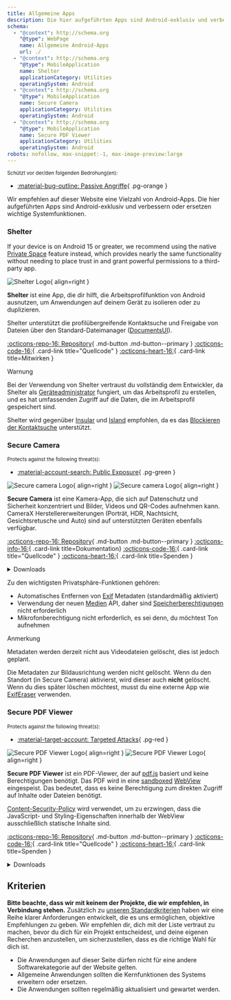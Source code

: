 ```yaml
---
title: Allgemeine Apps
description: Die hier aufgeführten Apps sind Android-exklusiv und verbessern oder ersetzen wichtige Systemfunktionen.
schema:
  - "@context": http://schema.org
    "@type": WebPage
    name: Allgemeine Android-Apps
    url: ./
  - "@context": http://schema.org
    "@type": MobileApplication
    name: Shelter
    applicationCategory: Utilities
    operatingSystem: Android
  - "@context": http://schema.org
    "@type": MobileApplication
    name: Secure Camera
    applicationCategory: Utilities
    operatingSystem: Android
  - "@context": http://schema.org
    "@type": MobileApplication
    name: Secure PDF Viewer
    applicationCategory: Utilities
    operatingSystem: Android
robots: nofollow, max-snippet:-1, max-image-preview:large
---
```


<small>Schützt vor der/den folgenden Bedrohung(en):</small>

- [:material-bug-outline: Passive Angriffe](../basics/common-threats.md#security-and-privacy){ .pg-orange }

Wir empfehlen auf dieser Website eine Vielzahl von Android-Apps. Die hier aufgeführten Apps sind Android-exklusiv und verbessern oder ersetzen wichtige Systemfunktionen.

### Shelter

If your device is on Android 15 or greater, we recommend using the native [Private Space](../os/android-overview.md#private-space) feature instead, which provides nearly the same functionality without needing to place trust in and grant powerful permissions to a third-party app.

<div class="admonition recommendation" markdown>

![Shelter Logo](../assets/img/android/shelter.svg){ align=right }

**Shelter** ist eine App, die dir hilft, die Arbeitsprofilfunktion von Android ausnutzen, um Anwendungen auf deinem Gerät zu isolieren oder zu duplizieren.

Shelter unterstützt die profilübergreifende Kontaktsuche und Freigabe von Dateien über den Standard-Dateimanager ([DocumentsUI](https://source.android.com/devices/architecture/modular-system/documentsui)).

[:octicons-repo-16: Repository](https://gitea.angry.im/PeterCxy/Shelter#shelter){ .md-button .md-button--primary }
[:octicons-code-16:](https://gitea.angry.im/PeterCxy/Shelter){ .card-link title="Quellcode" }
[:octicons-heart-16:](https://patreon.com/PeterCxy){ .card-link title=Mitwirken }

</div>

<div class="admonition warning" markdown>
<p class="admonition-title">Warnung</p>

Bei der Verwendung von Shelter vertraust du vollständig dem Entwickler, da Shelter als [Geräteadministrator](https://developer.android.com/guide/topics/admin/device-admin) fungiert, um das Arbeitsprofil zu erstellen, und es hat umfassenden Zugriff auf die Daten, die im Arbeitsprofil gespeichert sind.

</div>

Shelter wird gegenüber [Insular](https://secure-system.gitlab.io/Insular) und [Island](https://github.com/oasisfeng/island) empfohlen, da es das [Blockieren der Kontaktsuche](https://secure-system.gitlab.io/Insular/faq.html) unterstützt.

### Secure Camera

<small>Protects against the following threat(s):</small>

- [:material-account-search: Public Exposure](../basics/common-threats.md#limiting-public-information){ .pg-green }

<div class="admonition recommendation" markdown>

![Secure camera Logo](../assets/img/android/secure_camera.svg#only-light){ align=right }
![Secure camera Logo](../assets/img/android/secure_camera-dark.svg#only-dark){ align=right }

**Secure Camera** ist eine Kamera-App, die sich auf Datenschutz und Sicherheit konzentriert und Bilder, Videos und QR-Codes aufnehmen kann. CameraX Herstellererweiterungen (Porträt, HDR, Nachtsicht, Gesichtsretusche und Auto) sind auf unterstützten Geräten ebenfalls verfügbar.

[:octicons-repo-16: Repository](https://github.com/GrapheneOS/Camera){ .md-button .md-button--primary }
[:octicons-info-16:](https://grapheneos.org/usage#camera){ .card-link title=Dokumentation}
[:octicons-code-16:](https://github.com/GrapheneOS/Camera){ .card-link title="Quellcode" }
[:octicons-heart-16:](https://grapheneos.org/donate){ .card-link title=Spenden }

<details class="downloads" markdown>
<summary>Downloads</summary>

- [:simple-googleplay: Google Play](https://play.google.com/store/apps/details?id=app.grapheneos.camera.play)
- [:simple-github: GitHub](https://github.com/GrapheneOS/Camera/releases)
- [:material-cube-outline: GrapheneOS App Store](https://github.com/GrapheneOS/Apps/releases)

</details>

</div>

Zu den wichtigsten Privatsphäre-Funktionen gehören:

- Automatisches Entfernen von [Exif](https://de.wikipedia.org/wiki/Exchangeable_Image_File_Format) Metadaten (standardmäßig aktiviert)
- Verwendung der neuen [Medien](https://developer.android.com/training/data-storage/shared/media) API, daher sind [Speicherberechtigungen](https://developer.android.com/training/data-storage) nicht erforderlich
- Mikrofonberechtigung nicht erforderlich, es sei denn, du möchtest Ton aufnehmen

<div class="admonition note" markdown>
<p class="admonition-title">Anmerkung</p>

Metadaten werden derzeit nicht aus Videodateien gelöscht, dies ist jedoch geplant.

Die Metadaten zur Bildausrichtung werden nicht gelöscht. Wenn du den Standort (in Secure Camera) aktivierst, wird dieser auch **nicht** gelöscht. Wenn du dies später löschen möchtest, musst du eine externe App wie [ExifEraser](../data-redaction.md#exiferaser-android) verwenden.

</div>

### Secure PDF Viewer

<small>Protects against the following threat(s):</small>

- [:material-target-account: Targeted Attacks](../basics/common-threats.md#attacks-against-specific-individuals){ .pg-red }

<div class="admonition recommendation" markdown>

![Secure PDF Viewer Logo](../assets/img/android/secure_pdf_viewer.svg#only-light){ align=right }
![Secure PDF Viewer Logo](../assets/img/android/secure_pdf_viewer-dark.svg#only-dark){ align=right }

**Secure PDF Viewer** ist ein PDF-Viewer, der auf [pdf.js](https://de.wikipedia.org/wiki/PDF.js) basiert und keine Berechtigungen benötigt. Das PDF wird in eine [sandboxed](https://en.wikipedia.org/wiki/Sandbox_\(software_development\)) [WebView](https://developer.android.com/guide/webapps/webview) eingespeist. Das bedeutet, dass es keine Berechtigung zum direkten Zugriff auf Inhalte oder Dateien benötigt.

[Content-Security-Policy](https://de.wikipedia.org/wiki/Content_Security_Policy) wird verwendet, um zu erzwingen, dass die JavaScript- und Styling-Eigenschaften innerhalb der WebView ausschließlich statische Inhalte sind.

[:octicons-repo-16: Repository](https://github.com/GrapheneOS/PdfViewer){ .md-button .md-button--primary }
[:octicons-code-16:](https://github.com/GrapheneOS/PdfViewer){ .card-link title="Quellcode" }
[:octicons-heart-16:](https://grapheneos.org/donate){ .card-link title=Spenden }

<details class="downloads" markdown>
<summary>Downloads</summary>

- [:simple-googleplay: Google Play](https://play.google.com/store/apps/details?id=app.grapheneos.pdfviewer.play)
- [:simple-github: GitHub](https://github.com/GrapheneOS/PdfViewer/releases)
- [:material-cube-outline: GrapheneOS App Store](https://github.com/GrapheneOS/Apps/releases)

</details>

</div>

## Kriterien

**Bitte beachte, dass wir mit keinem der Projekte, die wir empfehlen, in Verbindung stehen.** Zusätzlich zu [unseren Standardkriterien](../about/criteria.md) haben wir eine Reihe klarer Anforderungen entwickelt, die es uns ermöglichen, objektive Empfehlungen zu geben. Wir empfehlen dir, dich mit der Liste vertraut zu machen, bevor du dich für ein Projekt entscheidest, und deine eigenen Recherchen anzustellen, um sicherzustellen, dass es die richtige Wahl für dich ist.

- Die Anwendungen auf dieser Seite dürfen nicht für eine andere Softwarekategorie auf der Website gelten.
- Allgemeine Anwendungen sollten die Kernfunktionen des Systems erweitern oder ersetzen.
- Die Anwendungen sollten regelmäßig aktualisiert und gewartet werden.
